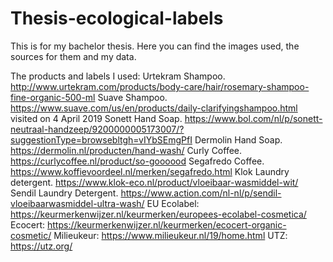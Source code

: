 # Thesis-ecological-labels
This is for my bachelor thesis. Here you can find the images used, the sources for them and my data. 

The products and labels I used:
Urtekram Shampoo. http://www.urtekram.com/products/body-care/hair/rosemary-shampoo-fine-organic-500-ml 
Suave Shampoo. https://www.suave.com/us/en/products/daily-clarifyingshampoo.html visited on 4 April 2019
Sonett Hand Soap. https://www.bol.com/nl/p/sonett-neutraal-handzeep/9200000005173007/?suggestionType=browsebltgh=vIYbSEmgPfI 
Dermolin Hand Soap. https://dermolin.nl/producten/hand-wash/ 
Curly Coffee. https://curlycoffee.nl/product/so-goooood 
Segafredo Coffee. https://www.koffievoordeel.nl/merken/segafredo.html
Klok Laundry detergent. https://www.klok-eco.nl/product/vloeibaar-wasmiddel-wit/
Sendil Laundry Detergent. https://www.action.com/nl-nl/p/sendil-vloeibaarwasmiddel-ultra-wash/ 
EU Ecolabel: https://keurmerkenwijzer.nl/keurmerken/europees-ecolabel-cosmetica/ 
Ecocert: https://keurmerkenwijzer.nl/keurmerken/ecocert-organic-cosmetic/ 
Milieukeur: https://www.milieukeur.nl/19/home.html 
UTZ: https://utz.org/ 
